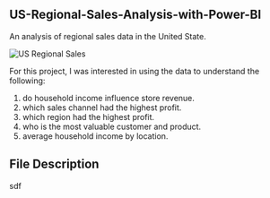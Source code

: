 ## US-Regional-Sales-Analysis-with-Power-BI
An analysis of regional sales data in the United State.


![US Regional Sales](https://user-images.githubusercontent.com/36298235/221129623-7be9809f-e9c9-4046-ae0c-5e4b0532a0a7.JPG)

For this project, I was interested in using the data to understand the following:
1. do household income influence store revenue.
2. which sales channel had the highest profit.
3. which region had the highest profit.
4. who is the most valuable customer and product.
5. average household income by location.

## File Description
sdf
